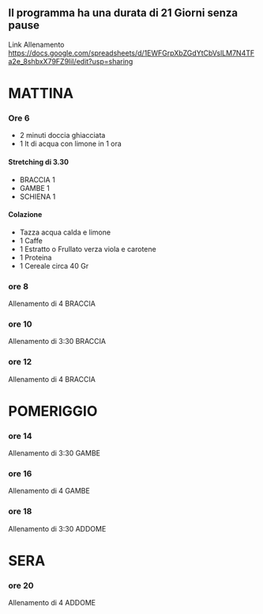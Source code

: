 
## Il programma ha una durata di 21 Giorni senza pause
Link Allenamento  
https://docs.google.com/spreadsheets/d/1EWFGrpXbZGdYtCbVslLM7N4TFa2e_8shbxX79FZ9liI/edit?usp=sharing

# MATTINA

### Ore 6
* 2 minuti doccia ghiacciata
* 1 lt di acqua con limone in 1 ora
#### Stretching di 3.30 
* BRACCIA 1 
* GAMBE 1 
* SCHIENA 1 
#### Colazione
* Tazza acqua calda e limone
* 1 Caffe
* 1 Estratto o Frullato verza viola e carotene 
* 1 Proteina 
* 1 Cereale circa 40 Gr 

### ore 8
Allenamento di 4 BRACCIA

### ore 10
Allenamento di 3:30 BRACCIA
### ore 12
Allenamento di 4 BRACCIA

# POMERIGGIO
### ore 14
Allenamento di 3:30 GAMBE
### ore 16
Allenamento di 4 GAMBE
### ore 18
Allenamento di 3:30 ADDOME

# SERA
### ore 20
Allenamento di 4 ADDOME
